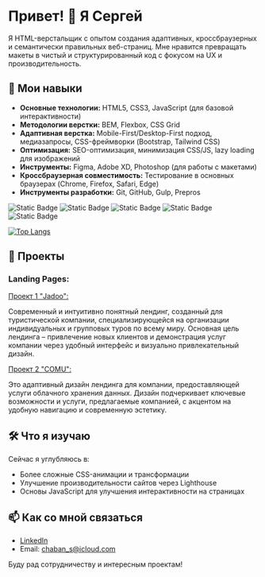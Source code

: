 # Привет! 👋 Я Сергей

Я HTML-верстальщик с опытом создания адаптивных, кроссбраузерных и семантически правильных веб-страниц. Мне нравится превращать макеты в чистый и структурированный код с фокусом на UX и производительность.

## 🔧 Мои навыки

- **Основные технологии:** HTML5, CSS3, JavaScript (для базовой интерактивности)
- **Методологии верстки:** BEM, Flexbox, CSS Grid
- **Адаптивная верстка:** Mobile-First/Desktop-First подход, медиазапросы, CSS-фреймворки (Bootstrap, Tailwind CSS)
- **Оптимизация:** SEO-оптимизация, минимизация CSS/JS, lazy loading для изображений
- **Инструменты:** Figma, Adobe XD, Photoshop (для работы с макетами)
- **Кроссбраузерная совместимость:** Тестирование в основных браузерах (Chrome, Firefox, Safari, Edge)
- **Инструменты разработки:** Git, GitHub, Gulp, Prepros

<img alt="Static Badge" src="https://img.shields.io/badge/JavaScript-yellow?logo=JavaScript&logoColor=white&label=%20"> <img alt="Static Badge" src="https://img.shields.io/badge/HTML-red?style=flat"> <img alt="Static Badge" src="https://img.shields.io/badge/%20%20%20-red?style=flat&logo=gulp&logoColor=red&labelColor=white&color=red">
<img alt="Static Badge" src="https://img.shields.io/badge/SASS-pink?style=flat"> <img alt="Static Badge" src="https://img.shields.io/badge/PYTHON-blue?style=flat&logo=python&labelColor=white">

[![Top Langs](https://github-readme-stats.vercel.app/api/top-langs/?username=ChabanSergii&layout=donut-vertical)](https://github.com/anuraghazra/github-readme-stats)

## 🚀 Проекты

### Landing Pages:
[Проект 1 "Jadoo":](https://chabansergii.github.io/travel-agency-landing-page/)

Современный и интуитивно понятный лендинг, созданный для туристической компании, специализирующейся на организации индивидуальных и групповых туров по всему миру. Основная цель лендинга – привлечение новых клиентов и демонстрация услуг компании через удобный интерфейс и визуально привлекательный дизайн.

[Проект 2 "COMU":](https://chabansergii.github.io/cloud-storage-company-landing-page/)

Это адаптивный дизайн лендинга для компании, предоставляющей услуги облачного хранения данных. Дизайн подчеркивает ключевые возможности и услуги, предлагаемые компанией, с акцентом на удобную навигацию и современную эстетику.

## 🛠️ Что я изучаю

Сейчас я углубляюсь в:
- Более сложные CSS-анимации и трансформации
- Улучшение производительности сайтов через Lighthouse
- Основы JavaScript для улучшения интерактивности на страницах

## 📫 Как со мной связаться

- [LinkedIn](https://www.linkedin.com/in/sergii-chaban-359052329/)
- Email: chaban_s@icloud.com
  
Буду рад сотрудничеству и интересным проектам!





